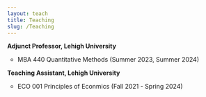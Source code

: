 ```yaml
---
layout: teach
title: Teaching
slug: /Teaching
---
```


<strong>Adjunct Professor, Lehigh University</strong>
<ul>
<li style="list-style-type:circle;font-size:14px">MBA 440 Quantitative Methods (Summer 2023, Summer 2024) </li> 
  
</ul>

<strong>Teaching Assistant, Lehigh University</strong>
<ul>
<li style="list-style-type:circle;font-size:14px">ECO 001 Principles of Econmics (Fall 2021 - Spring 2024) </li> 
  
</ul>


